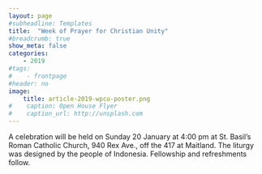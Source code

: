 ```yaml
---
layout: page
#subheadline: Templates
title:  "Week of Prayer for Christian Unity"
#breadcrumb: true
show_meta: false
categories:
    - 2019
#tags:
#    - frontpage
#header: no
image:
    title: article-2019-wpcu-poster.png
#    caption: Open House Flyer
#    caption_url: http://unsplash.com
---
```

A celebration will be held on Sunday 20 January at 4:00 pm at St. Basil’s Roman Catholic Church, 940 Rex Ave., off the 417 at Maitland. The liturgy was designed by the people of Indonesia. Fellowship and refreshments follow.
